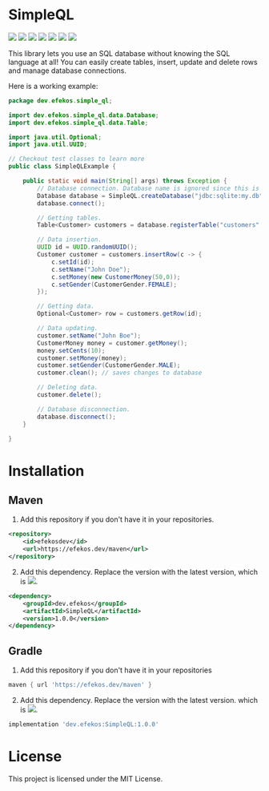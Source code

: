 # SimpleQL

![](https://flat.badgen.net/github/license/efekos/SimpleQL)
![](https://flat.badgen.net/github/release/efekos/SimpleQL)
![](https://flat.badgen.net/github/releases/efekos/SimpleQL)
![](https://flat.badgen.net/github/stars/efekos/SimpleQL)
![](https://flat.badgen.net/github/issues/efekos/SimpleQL)
![](https://flat.badgen.net/github/prs/efekos/SimpleQL)
[![](https://flat.badgen.net/static/JavaDoc/Available/green)](https://efekos.dev/javadoc/simpleql/1.0/index.html)

This library lets you use an SQL database without knowing the SQL language at all! You can easily create tables, insert,
update and delete rows and manage database connections.

Here is a working example:

```java
package dev.efekos.simple_ql;

import dev.efekos.simple_ql.data.Database;
import dev.efekos.simple_ql.data.Table;

import java.util.Optional;
import java.util.UUID;

// Checkout test classes to learn more
public class SimpleQLExample {

    public static void main(String[] args) throws Exception {
        // Database connection. Database name is ignored since this is SQLite.
        Database database = SimpleQL.createDatabase("jdbc:sqlite:my.db","simpleql");
        database.connect();

        // Getting tables.
        Table<Customer> customers = database.registerTable("customers", Customer.class);

        // Data insertion.
        UUID id = UUID.randomUUID();
        Customer customer = customers.insertRow(c -> {
            c.setId(id);
            c.setName("John Doe");
            c.setMoney(new CustomerMoney(50,0));
            c.setGender(CustomerGender.FEMALE);
        });

        // Getting data.
        Optional<Customer> row = customers.getRow(id);

        // Data updating.
        customer.setName("John Boe");
        CustomerMoney money = customer.getMoney();
        money.setCents(10);
        customer.setMoney(money);
        customer.setGender(CustomerGender.MALE);
        customer.clean(); // saves changes to database

        // Deleting data.
        customer.delete();

        // Database disconnection.
        database.disconnect();
    }

}

```

# Installation

## Maven

1. Add this repository if you don't have it in your repositories.
````xml
<repository>
    <id>efekosdev</id>
    <url>https://efekos.dev/maven</url>
</repository>
````

2. Add this dependency. Replace the version with the latest version, which is ![](https://badgen.net/github/release/efekos/SimpleQL).
````xml
<dependency>
    <groupId>dev.efekos</groupId>
    <artifactId>SimpleQL</artifactId>
    <version>1.0.0</version>
</dependency> 
````

## Gradle

1. Add this repository if you don't have it in your repositories
````gradle
maven { url 'https://efekos.dev/maven' } 
````

2. Add this dependency. Replace the version with the latest version. which is ![](https://badgen.net/github/release/efekos/SimpleQL).
````gradle
implementation 'dev.efekos:SimpleQL:1.0.0' 
````

# License

This project is licensed under the MIT License.
